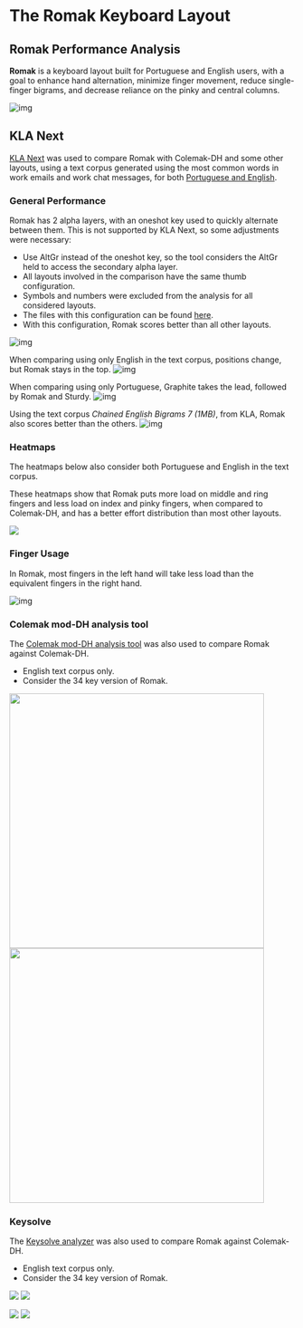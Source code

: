 # The Romak Keyboard Layout

## Romak Performance Analysis

**Romak** is a keyboard layout built for Portuguese and English users, with a goal to enhance hand alternation, minimize finger movement, reduce single-finger bigrams, and decrease reliance on the pinky and central columns.

![img](img/romak.png)

## KLA Next
[KLA Next](https://klanext.keyboard-design.com/) was used to compare Romak with Colemak-DH and some other layouts, using a text corpus generated using the most common words in work emails and work chat messages, for both [Portuguese and English](analysis/corpus.txt).
### General Performance

Romak has 2 alpha layers, with an oneshot key used to quickly alternate between them. This is not supported by KLA Next, so some adjustments were necessary:
- Use AltGr instead of the oneshot key, so the tool considers the AltGr held to access the secondary alpha layer.
- All layouts involved in the comparison have the same thumb configuration.
- Symbols and numbers were excluded from the analysis for all considered layouts.
- The files with this configuration can be found [here](analysis/).
- With this configuration, Romak scores better than all other layouts.

![img](img/perf.png)

When comparing using only English in the text corpus, positions change, but Romak stays in the top.
![img](img/perf_en.png)

When comparing using only Portuguese, Graphite takes the lead, followed by Romak and Sturdy.
![img](img/perf_pt.png)

Using the text corpus *Chained English Bigrams 7 (1MB)*, from KLA, Romak also scores better than the others.
![img](img/perf_en_chained_bigrams7.png)

### Heatmaps

The heatmaps below also consider both Portuguese and English in the text corpus.

These heatmaps show that Romak puts more load on middle and ring fingers and less load on index and pinky fingers, when compared to Colemak-DH, and has a better effort distribution than most other layouts.
<p float="left">
  <img src="img/heatmaps.png" />
</p>

### Finger Usage
In Romak, most fingers in the left hand will take less load than the equivalent fingers in the right hand.

![img](img/fingers.png)

### Colemak mod-DH analysis tool
The [Colemak mod-DH analysis tool](https://colemakmods.github.io/mod-dh/analyze.html) was also used to compare Romak against Colemak-DH.
- English text corpus only.
- Consider the 34 key version of Romak.

<p float="left">
  <img src="img/sfbs_en_romak.png" width="450" />
  <img src="img/sfbs_en_coldh.png" width="450" />
</p>

### Keysolve
The [Keysolve analyzer](https://clemenpine.github.io/keysolve-web/) was also used to compare Romak against Colemak-DH.
- English text corpus only.
- Consider the 34 key version of Romak.

<p float="left">
  <img src="img/keysolve-romak.png"/>
  <img src="img/keysolve-romak2.png"/>
</p>
<p float="right">
  <img src="img/keysolve-coldh.png"/>
  <img src="img/keysolve-coldh2.png"/>
</p>
